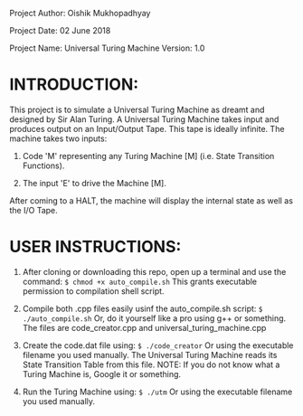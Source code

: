Project Author:		Oishik Mukhopadhyay

Project Date:		02 June 2018

Project Name:		Universal Turing Machine
			Version:	1.0
					
INTRODUCTION:
============

This project is to simulate a Universal Turing Machine as dreamt and designed by Sir Alan Turing.
A Universal Turing Machine takes input and produces output on an Input/Output Tape. This tape is ideally infinite.
The machine takes two inputs:

1. Code 'M' representing any Turing Machine [M] (i.e. State Transition Functions).

2. The input 'E' to drive the Machine [M].

After coming to a HALT, the machine will display the internal state as well as the I/O Tape.

USER INSTRUCTIONS:
=================

1. 	After cloning or downloading this repo, open up a terminal and use the command:
		`$ chmod +x auto_compile.sh`
	This grants executable permission to compilation shell script.

2.	Compile both .cpp files easily usinf the auto_compile.sh script:
		`$ ./auto_compile.sh`
	Or, do it yourself like a pro using g++ or something. The files are code_creator.cpp and
	universal_turing_machine.cpp

3.	Create the code.dat file using:
		`$ ./code_creator`
	Or using the executable filename you used manually.
	The Universal Turing Machine reads its State Transition Table from this file.
	NOTE: If you do not know what a Turing Machine is, Google it or something.

4.	Run the Turing Machine using:
		`$ ./utm`
	Or using the executable filename you used manually.
